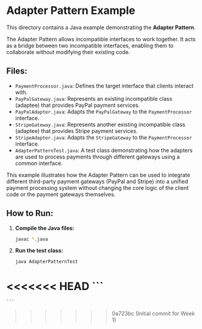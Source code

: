 # Adapter Pattern Example

This directory contains a Java example demonstrating the **Adapter Pattern**.

The Adapter Pattern allows incompatible interfaces to work together. It acts as a bridge between two incompatible interfaces, enabling them to collaborate without modifying their existing code.

## Files:

- `PaymentProcessor.java`: Defines the target interface that clients interact with.
- `PayPalGateway.java`: Represents an existing incompatible class (adaptee) that provides PayPal payment services.
- `PayPalAdapter.java`: Adapts the `PayPalGateway` to the `PaymentProcessor` interface.
- `StripeGateway.java`: Represents another existing incompatible class (adaptee) that provides Stripe payment services.
- `StripeAdapter.java`: Adapts the `StripeGateway` to the `PaymentProcessor` interface.
- `AdapterPatternTest.java`: A test class demonstrating how the adapters are used to process payments through different gateways using a common interface.

This example illustrates how the Adapter Pattern can be used to integrate different third-party payment gateways (PayPal and Stripe) into a unified payment processing system without changing the core logic of the client code or the payment gateways themselves.

## How to Run:

1.  **Compile the Java files:**
    ```bash
    javac *.java
    ```
2.  **Run the test class:**
    ```bash
    java AdapterPatternTest
<<<<<<< HEAD
    ``` 
=======
    ``` 
>>>>>>> 0a723bc (Initial commit for Week 1)
